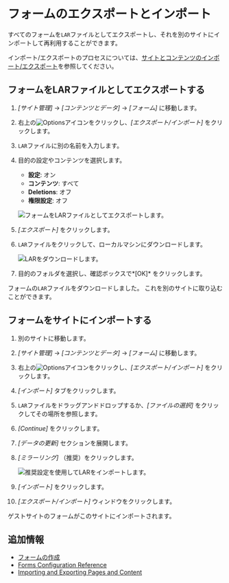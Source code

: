 # フォームのエクスポートとインポート

すべてのフォームを`LAR`ファイルとしてエクスポートし、それを別のサイトにインポートして再利用することができます。

インポート/エクスポートのプロセスについては、[サイトとコンテンツのインポート/エクスポート](../../../site-building/building-sites/importing-exporting-pages-and-content.md)を参照してください。

## フォームをLARファイルとしてエクスポートする

1.  *[サイト管理]* → *[コンテンツとデータ]* → *[フォーム]* に移動します。

2.  右上の![Options](../../../images/icon-options.png)アイコンをクリックし、*[エクスポート/インポート]* をクリックします。

3.  `LAR`ファイルに別の名前を入力します。

4.  目的の設定やコンテンツを選択します。

      - **設定**: オン
      - **コンテンツ**: すべて
      - **Deletions**: オフ
      - **権限設定**: オフ

    ![フォームをLARファイルとしてエクスポートします。](./exporting-and-importing-forms/images/01.png)

5.  *[エクスポート]* をクリックします。

6.  `LAR`ファイルをクリックして、ローカルマシンにダウンロードします。

    ![LARをダウンロードします。](./exporting-and-importing-forms/images/02.png)

7.  目的のフォルダを選択し、確認ボックスで*[OK]* をクリックします。

フォームの`LAR`ファイルをダウンロードしました。 これを別のサイトに取り込むことができます。

## フォームをサイトにインポートする

1.  別のサイトに移動します。

2.  *[サイト管理]* → *[コンテンツとデータ]* → *[フォーム]* に移動します。

3.  右上の![Options](../../../images/icon-options.png)アイコンをクリックし、*[エクスポート/インポート]* をクリックします。

4.  *[インポート]* タブをクリックします。

5.  `LAR`ファイルをドラッグアンドドロップするか、*[ファイルの選択]* をクリックしてその場所を参照します。

6.  *[Continue]* をクリックします。

7.  *[データの更新]* セクションを展開します。

8.  *[ミラーリング]* （推奨）をクリックします。

    ![推奨設定を使用してLARをインポートします。](./exporting-and-importing-forms/images/03.png)

9.  *[インポート]* をクリックします。

10. *[エクスポート/インポート]* ウィンドウをクリックします。

ゲストサイトのフォームがこのサイトにインポートされます。

## 追加情報

  - [フォームの作成](./creating-forms.md)
  - [Forms Configuration Reference](./forms-configuration-reference.md)
  - [Importing and Exporting Pages and Content](../../../site-building/building-sites/importing-exporting-pages-and-content.md)
